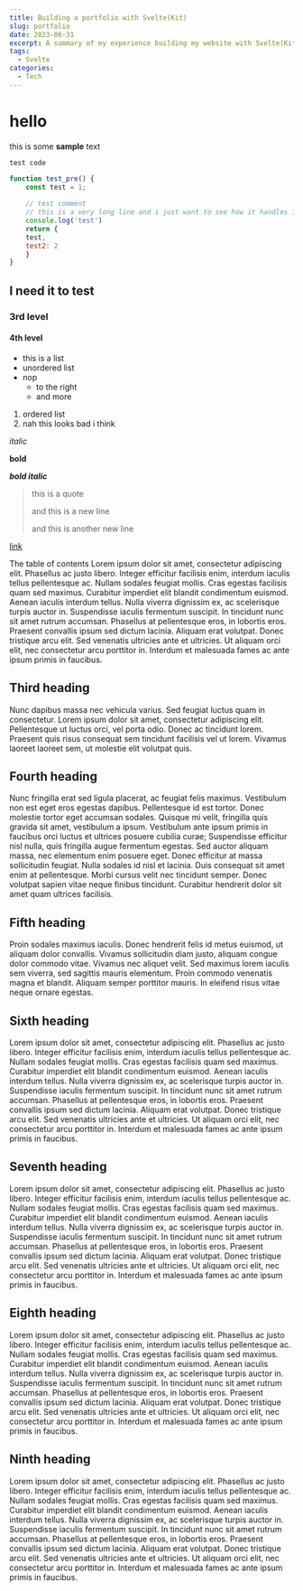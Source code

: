 ```yaml
---
title: Building a portfolio with Svelte(Kit)
slug: portfolio
date: 2023-06-31
excerpt: A summary of my experience building my website with Svelte(Kit).
tags: 
  - Svelte
categories:
  - Tech
---
```


<script lang="ts">
    import CodeBlock from "$lib/components/base/CodeBlock.svelte";
</script>

# hello

this is some **sample** text

`test code`



<CodeBlock lang="JavaScript" filename="test.js">

```js
function test_pre() {
    const test = 1;
    
    // test comment
    // this is a very long line and i just want to see how it handles it, scrollbar ? idk well see
    console.log('test')
    return {
    test,
    test2: 2
    }
}
```

</CodeBlock>

## I need it to test 

### 3rd level

#### 4th level

- this is a list
- unordered list
- nop
  - to the right
  - and more

1. ordered list
2. nah this looks bad i think

*italic*

**bold**

***bold italic***

> this is a quote
> 
> and this is a new line
> 
> and this is another new line

[link](https://google.com)




The table of contents
Lorem ipsum dolor sit amet, consectetur adipiscing elit. Phasellus ac justo libero. Integer efficitur facilisis enim, interdum iaculis tellus pellentesque ac. Nullam sodales feugiat mollis. Cras egestas facilisis quam sed maximus. Curabitur imperdiet elit blandit condimentum euismod. Aenean iaculis interdum tellus. Nulla viverra dignissim ex, ac scelerisque turpis auctor in. Suspendisse iaculis fermentum suscipit. In tincidunt nunc sit amet rutrum accumsan. Phasellus at pellentesque eros, in lobortis eros. Praesent convallis ipsum sed dictum lacinia. Aliquam erat volutpat. Donec tristique arcu elit. Sed venenatis ultricies ante et ultricies. Ut aliquam orci elit, nec consectetur arcu porttitor in. Interdum et malesuada fames ac ante ipsum primis in faucibus.

## Third heading

Nunc dapibus massa nec vehicula varius. Sed feugiat luctus quam in consectetur. Lorem ipsum dolor sit amet, consectetur adipiscing elit. Pellentesque ut luctus orci, vel porta odio. Donec ac tincidunt lorem. Praesent quis risus consequat sem tincidunt facilisis vel ut lorem. Vivamus laoreet laoreet sem, ut molestie elit volutpat quis.

## Fourth heading

Nunc fringilla erat sed ligula placerat, ac feugiat felis maximus. Vestibulum non est eget eros egestas dapibus. Pellentesque id est tortor. Donec molestie tortor eget accumsan sodales. Quisque mi velit, fringilla quis gravida sit amet, vestibulum a ipsum. Vestibulum ante ipsum primis in faucibus orci luctus et ultrices posuere cubilia curae; Suspendisse efficitur nisl nulla, quis fringilla augue fermentum egestas. Sed auctor aliquam massa, nec elementum enim posuere eget. Donec efficitur at massa sollicitudin feugiat. Nulla sodales id nisl et lacinia. Duis consequat sit amet enim at pellentesque. Morbi cursus velit nec tincidunt semper. Donec volutpat sapien vitae neque finibus tincidunt. Curabitur hendrerit dolor sit amet quam ultrices facilisis.

## Fifth heading

Proin sodales maximus iaculis. Donec hendrerit felis id metus euismod, ut aliquam dolor convallis. Vivamus sollicitudin diam justo, aliquam congue dolor commodo vitae. Vivamus nec aliquet velit. Sed maximus lorem iaculis sem viverra, sed sagittis mauris elementum. Proin commodo venenatis magna et blandit. Aliquam semper porttitor mauris. In eleifend risus vitae neque ornare egestas.

## Sixth heading

Lorem ipsum dolor sit amet, consectetur adipiscing elit. Phasellus ac justo libero. Integer efficitur facilisis enim, interdum iaculis tellus pellentesque ac. Nullam sodales feugiat mollis. Cras egestas facilisis quam sed maximus. Curabitur imperdiet elit blandit condimentum euismod. Aenean iaculis interdum tellus. Nulla viverra dignissim ex, ac scelerisque turpis auctor in. Suspendisse iaculis fermentum suscipit. In tincidunt nunc sit amet rutrum accumsan. Phasellus at pellentesque eros, in lobortis eros. Praesent convallis ipsum sed dictum lacinia. Aliquam erat volutpat. Donec tristique arcu elit. Sed venenatis ultricies ante et ultricies. Ut aliquam orci elit, nec consectetur arcu porttitor in. Interdum et malesuada fames ac ante ipsum primis in faucibus.

## Seventh heading

Lorem ipsum dolor sit amet, consectetur adipiscing elit. Phasellus ac justo libero. Integer efficitur facilisis enim, interdum iaculis tellus pellentesque ac. Nullam sodales feugiat mollis. Cras egestas facilisis quam sed maximus. Curabitur imperdiet elit blandit condimentum euismod. Aenean iaculis interdum tellus. Nulla viverra dignissim ex, ac scelerisque turpis auctor in. Suspendisse iaculis fermentum suscipit. In tincidunt nunc sit amet rutrum accumsan. Phasellus at pellentesque eros, in lobortis eros. Praesent convallis ipsum sed dictum lacinia. Aliquam erat volutpat. Donec tristique arcu elit. Sed venenatis ultricies ante et ultricies. Ut aliquam orci elit, nec consectetur arcu porttitor in. Interdum et malesuada fames ac ante ipsum primis in faucibus.


## Eighth heading

Lorem ipsum dolor sit amet, consectetur adipiscing elit. Phasellus ac justo libero. Integer efficitur facilisis enim, interdum iaculis tellus pellentesque ac. Nullam sodales feugiat mollis. Cras egestas facilisis quam sed maximus. Curabitur imperdiet elit blandit condimentum euismod. Aenean iaculis interdum tellus. Nulla viverra dignissim ex, ac scelerisque turpis auctor in. Suspendisse iaculis fermentum suscipit. In tincidunt nunc sit amet rutrum accumsan. Phasellus at pellentesque eros, in lobortis eros. Praesent convallis ipsum sed dictum lacinia. Aliquam erat volutpat. Donec tristique arcu elit. Sed venenatis ultricies ante et ultricies. Ut aliquam orci elit, nec consectetur arcu porttitor in. Interdum et malesuada fames ac ante ipsum primis in faucibus.


## Ninth heading

Lorem ipsum dolor sit amet, consectetur adipiscing elit. Phasellus ac justo libero. Integer efficitur facilisis enim, interdum iaculis tellus pellentesque ac. Nullam sodales feugiat mollis. Cras egestas facilisis quam sed maximus. Curabitur imperdiet elit blandit condimentum euismod. Aenean iaculis interdum tellus. Nulla viverra dignissim ex, ac scelerisque turpis auctor in. Suspendisse iaculis fermentum suscipit. In tincidunt nunc sit amet rutrum accumsan. Phasellus at pellentesque eros, in lobortis eros. Praesent convallis ipsum sed dictum lacinia. Aliquam erat volutpat. Donec tristique arcu elit. Sed venenatis ultricies ante et ultricies. Ut aliquam orci elit, nec consectetur arcu porttitor in. Interdum et malesuada fames ac ante ipsum primis in faucibus.


